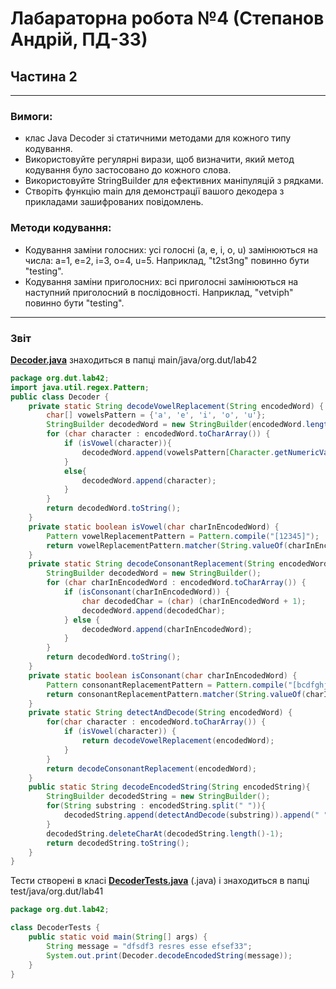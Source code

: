 # Лабараторна робота №4 (Степанов Андрій, ПД-33)
## Частина 2

---

### Вимоги:
 - клас Java Decoder зі статичними методами для кожного типу кодування.
 - Використовуйте регулярні вирази, щоб визначити, який метод кодування було застосовано до кожного слова.
 - Використовуйте StringBuilder для ефективних маніпуляцій з рядками.
 - Створіть функцію main для демонстрації вашого декодера з прикладами зашифрованих повідомлень.

### Методи кодування:
 - Кодування заміни голосних: усі голосні (a, e, i, o, u) замінюються на числа: a=1, e=2, i=3, o=4, u=5. Наприклад, "t2st3ng" повинно бути "testing".
 - Кодування заміни приголосних: всі приголосні замінюються на наступний приголосний в послідовності. Наприклад, "vetviph" повинно бути "testing".

---

### Звіт
**[Decoder.java](Decoder.java)**  знаходиться в папці main/java/org.dut/lab42
```java
package org.dut.lab42;
import java.util.regex.Pattern;
public class Decoder {
    private static String decodeVowelReplacement(String encodedWord) {
        char[] vowelsPattern = {'a', 'e', 'i', 'o', 'u'};
        StringBuilder decodedWord = new StringBuilder(encodedWord.length());
        for (char character : encodedWord.toCharArray()) {
            if (isVowel(character)){
                decodedWord.append(vowelsPattern[Character.getNumericValue(character) - 1]);
            }
            else{
                decodedWord.append(character);
            }
        }
        return decodedWord.toString();
    }
    private static boolean isVowel(char charInEncodedWord) {
        Pattern vowelReplacementPattern = Pattern.compile("[12345]");
        return vowelReplacementPattern.matcher(String.valueOf(charInEncodedWord)).matches();
    }
    private static String decodeConsonantReplacement(String encodedWord) {
        StringBuilder decodedWord = new StringBuilder();
        for (char charInEncodedWord : encodedWord.toCharArray()) {
            if (isConsonant(charInEncodedWord)) {
                char decodedChar = (char) (charInEncodedWord + 1);
                decodedWord.append(decodedChar);
            } else {
                decodedWord.append(charInEncodedWord);
            }
        }
        return decodedWord.toString();
    }
    private static boolean isConsonant(char charInEncodedWord) {
        Pattern consonantReplacementPattern = Pattern.compile("[bcdfghjklmnpqrstvwxyz]");
        return consonantReplacementPattern.matcher(String.valueOf(charInEncodedWord)).matches();
    }
    private static String detectAndDecode(String encodedWord) {
        for(char character : encodedWord.toCharArray()) {
            if (isVowel(character)) {
                return decodeVowelReplacement(encodedWord);
            }
        }
        return decodeConsonantReplacement(encodedWord);
    }
    public static String decodeEncodedString(String encodedString){
        StringBuilder decodedString = new StringBuilder();
        for(String substring : encodedString.split(" ")){
            decodedString.append(detectAndDecode(substring)).append(" ");
        }
        decodedString.deleteCharAt(decodedString.length()-1);
        return decodedString.toString();
    }
}

```
Тести створені в класі **[DecoderTests.java](..%2F..%2F..%2F..%2F..%2Ftest%2Fjava%2Forg%2Fdut%2Flab42%2FDecoderTests.java)** (.java) і знаходиться в папці test/java/org.dut/lab41
```java
package org.dut.lab42;

class DecoderTests {
    public static void main(String[] args) {
        String message = "dfsdf3 resres esse efsef33";
        System.out.print(Decoder.decodeEncodedString(message));
    }
}

```